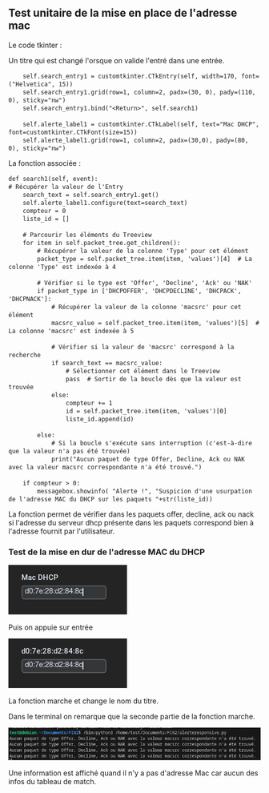 ## Test unitaire de la mise en place de l'adresse mac 


Le code tkinter :

Un titre qui est changé l'orsque on valide l'entré dans une entrée.


        self.search_entry1 = customtkinter.CTkEntry(self, width=170, font=("Helvetica", 15))
        self.search_entry1.grid(row=1, column=2, padx=(30, 0), pady=(110, 0), sticky="nw")
        self.search_entry1.bind("<Return>", self.search1)
        
        self.alerte_label1 = customtkinter.CTkLabel(self, text="Mac DHCP", font=customtkinter.CTkFont(size=15))
        self.alerte_label1.grid(row=1, column=2, padx=(30,0), pady=(80, 0), sticky="nw")



La fonction associée :


    def search1(self, event):
    # Récupérer la valeur de l'Entry
        search_text = self.search_entry1.get()
        self.alerte_label1.configure(text=search_text)
        compteur = 0
        liste_id = []
        
        # Parcourir les éléments du Treeview
        for item in self.packet_tree.get_children():
            # Récupérer la valeur de la colonne 'Type' pour cet élément
            packet_type = self.packet_tree.item(item, 'values')[4]  # La colonne 'Type' est indexée à 4

            # Vérifier si le type est 'Offer', 'Decline', 'Ack' ou 'NAK'
            if packet_type in ['DHCPOFFER', 'DHCPDECLINE', 'DHCPACK', 'DHCPNACK']:
                # Récupérer la valeur de la colonne 'macsrc' pour cet élément
                macsrc_value = self.packet_tree.item(item, 'values')[5]  # La colonne 'macsrc' est indexée à 5

                # Vérifier si la valeur de 'macsrc' correspond à la recherche
                if search_text == macsrc_value:
                    # Sélectionner cet élément dans le Treeview
                    pass  # Sortir de la boucle dès que la valeur est trouvée
                else:
                    compteur += 1
                    id = self.packet_tree.item(item, 'values')[0]
                    liste_id.append(id)
                               
            else:
                # Si la boucle s'exécute sans interruption (c'est-à-dire que la valeur n'a pas été trouvée)
                print("Aucun paquet de type Offer, Decline, Ack ou NAK avec la valeur macsrc correspondante n'a été trouvé.")
        
        if compteur > 0:
            messagebox.showinfo( "Alerte !", "Suspicion d'une usurpation de l'adresse MAC du DHCP sur les paquets "+str(liste_id))


La fonction permet de vérifier dans les paquets offer, decline, ack ou nack si l'adresse du serveur dhcp présente dans les paquets correspond bien à l'adresse fournit par l'utilisateur.

### Test de la mise en dur de l'adresse MAC du DHCP


![Alt text](img/mac1.png)

Puis on appuie sur entrée 

![Alt text](img/mac2.png)

La fonction marche et change le nom du titre. 

Dans le terminal on remarque que la seconde partie de la fonction marche.

![Alt text](img/mac3.png)

Une information est affiché quand il n'y a pas d'adresse Mac car aucun des infos du tableau de match.